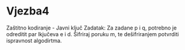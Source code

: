 # Vjezba4
Zaštitno kodiranje - Javni ključ
Zadatak:
Za zadane p i q, potrebno je odreditit par lkjučeva e i d. 
Šifriraj poruku m, te dešifriranjem potvrditi ispravnost algodirtma.
